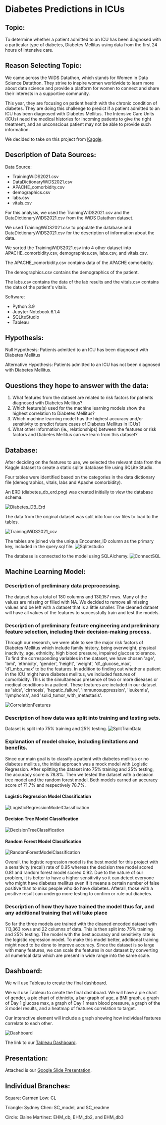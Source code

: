 # Diabetes Predictions in ICUs

## Topic:
To determine whether a patient admitted to an ICU has been diagnosed with a particular type of diabetes, Diabetes Mellitus using data from the first 24 hours of intensive care.

## Reason Selecting Topic:
We came across the WiDS Datathon, which stands for Women in Data Science Datathon. They strive to inspire women worldwide to learn more about data science and provide a platform for women to connect and share their interests in a supportive community.

This year, they are focusing on patient health with the chronic condition of diabetes. They are doing this challenge to predict if a patient admitted to an ICU has been diagnosed with Diabetes Mellitus. The Intensive Care Units (ICUs) need the medical histories for incoming patients to give the right treatment, and an unconscious patient may not be able to provide such information. 

We decided to take on this project from [Kaggle](https://www.kaggle.com/c/widsdatathon2021/).

## Description of Data Sources: 
Data Source:
- TrainingWiDS2021.csv
- DataDictionaryWiDS2021.csv 
- APACHE_comorbidity.csv
- demographics.csv
- labs.csv
- vitals.csv

For this analysis, we used the TrainingWiDS2021.csv and the DataDictionaryWiDS2021.csv from the WiDS Datathon dataset. 

We used TrainingWiDS2021.csv to populate the database and DataDictionaryWiDS2021.csv for the description of information about the data. 

We sorted the TrainingWiDS2021.csv into 4 other dataset into APACHE_comorbidity.csv, demographics.csv, labs.csv, and vitals.csv. 

The APACHE_comorbidity.csv contains data of the APACHE comorbidity. 

The demographics.csv contains the demographics of the patient. 

The labs.csv contains the data of the lab results and the vitals.csv contains the data of the patient's vitals.

Software: 
- Python 3.9
- Jupyter Notebook 6.1.4
- SQLiteStudio
- Tableau

## Hypothesis:

Null Hypothesis: 
Patients admitted to an ICU has been diagnosed with Diabetes Mellitus

Alternative Hypothesis: 
Patients admitted to an ICU has not been diagnosed with Diabetes Mellitus.


## Questions they hope to answer with the data:

1. What features from the dataset are related to risk factors for patients diagnosed with Diabetes Mellitus?
2. Which feature(s) used for the machine learning models show the highest correlation to Diabetes Mellitus?
3. Which machine learning model has the highest accuracy and/or sensitivity to predict future cases of Diabetes Mellitus in ICUs?
4. What other information (ie., relationships) between the features or risk factors and Diabetes Mellitus can we learn from this dataset?

## Database:

 After deciding on the features to use, we selected the relevant data from the Kaggle dataset to create a static sqlite database file using SQLite Studio. 

 Four tables were identified based on the categories in the data dictionary file (demographics, vitals, labs and Apache comorbidity).  

 An ERD (diabetes_db_erd.png) was created initially to view the database schema. 

 ![Diabetes_DB_Erd](./Database/diabetes_db_erd.png)

 The data from the original dataset was split into four csv files to load to the tables. 

 ![TrainingWiDS2021_csv](./Images/TrainingWiDS2021_csv.png)

 The tables are joined via the unique Encounter_ID column as the primary key, included in the query.sql file. 
 ![Sqlitestudio](./Images/sqlitestudio.png)

 The database is connected to the model using SQLAlchemy.
![ConnectSQL](./Images/ConnectSQL.png)

## Machine Learning Model:

### Description of preliminary data preprocessing. 
The dataset has a total of 180 columns and 130,157 rows. Many of the values are missing or filled with NA. We decided to remove all missing values and be left with a dataset that is a little smaller. The cleaned dataset will have all values of the features to successfully train and test the models. 

### Description of preliminary feature engineering and preliminary feature selection, including their decision-making process. 
Through our research, we were able to see the major risk factors of Diabetes Mellitus which include family history, being overweight, physical inactivity, age, ethnicity, high blood pressure, impaired glucose tolerance. To find the corresponding variables in the dataset, we have chosen 'age', 'bmi', 'ethnicity', 'gender', 'height', 'weight', 'd1_glucose_max', 'd1_mbp_max' to be the features. In addition to finding out whether a patient in the ICU might have diabetes mellitus, we included features of comorbidity. This is the simultaneous presence of two or more diseases or medical conditions in a patient. These features are included in our dataset as 'aids', 'cirrhosis', 'hepatic_failure', 'immunosuppression', 'leukemia', 'lymphoma', and 'solid_tumor_with_metastasis'.

![CorrelationFeatures](./Images/CorrelationFeatures.png)

### Description of how data was split into training and testing sets. 
Dataset is split into 75% training and 25% testing. 
![SplitTrainData](./Images/SplitTrainData.png)

### Explanation of model choice, including limitations and benefits.
Since our main goal is to classify a patient with diabetes mellitus or no diabetes mellitus, the initial approach was a mock model with Logistic Regression. After splitting the dataset into 75% training and 25% testing, the accuracy score is 78.8%. Then we tested the dataset with a decision tree model and the random forest model. Both models earned an accuracy score of 71.7% and respectively 78.7%. 


#### Logistic Regression Model Classification
![LogisticRegressionModelClassification](./Images/LogisticRegressionModelClassification.png)

#### Decision Tree Model Classification 
![DecisionTreeClassification](./Images/DecisionTreeClassification.png)

#### Random Forest Model Classification
![RandomForestModelClassification](./Images/RandomForestModelClassification.png)

Overall, the logistic regression model is the best model for this project with a sensitivity (recall) rate of 0.95 whereas the decision tree model scored 0.81 and random forest model scored 0.92. Due to the nature of our problem, it is better to have a higher sensitivity so it can detect everyone who might have diabetes mellitus even if it means a certain number of false positive than to miss people who do have diabetes. Afterall, those with a positive result can undergo more testing to confirm or rule out diabetes.

### Description of how they have trained the model thus far, and any additional training that will take place
So far the three models are trained with the cleaned encoded dataset with 113,363 rows and 22 columns of data. This is then split into 75% training and 25% testing. The model with the best accuracy and sensitivity rate is the logistic regression model. To make this model better, additional training might need to be done to improve accuracy. Since the dataset is so large with many features, we can scale the features in our dataset by converting all numerical data which are present in wide range into the same scale. 

## Dashboard:
We will use Tableau to create the final dashboard.

We will use Tableau to create the final dashboard. We will have a pie chart of gender, a pie chart of ethnicity, a bar graph of age, a BMI graph, a graph of Day 1 glucose max, a graph of Day 1 mean blood pressure, a graph of the 3 model results, and a heatmap of features correlation to target.

Our interactive element will include a graph showing how individual features correlate to each other.

![Dashboard](./Images/dashboard.png)


The link to our [Tableau Dashboard](https://public.tableau.com/profile/elaine.hm#!/vizhome/DiabetesPredictionsinICUs_16151380753230/DiabetesPredictorsinICU?publish=yes).


## Presentation:
Attached is our [Google Slide Presentation](https://docs.google.com/presentation/d/1SHAZMGU8j-jV8phY3CD1I5t1VpVGjprBJdyDsmeiYfk/edit#slide=id.gc3e862a1f2_0_36).


## Individual Branches:
Square: Carmen Low: CL

Triangle: Sydney Chen: SC_model, and SC_readme

Circle: Elaine Martinez: EHM_db, EHM_db2, and EHM_db3

